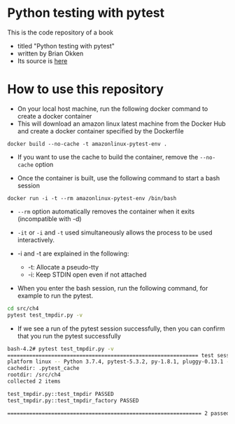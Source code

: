 # Python testing with pytest

This is the code repository of a book 
* titled "Python testing with pytest" 
* written by Brian Okken
* Its source is [here](https://pragprog.com/book/bopytest/python-testing-with-pytest)


# How to use this repository

* On your local host machine, run the following docker command to create a docker container
* This will download an amazon linux latest machine from the Docker Hub and create a docker container specified by the Dockerfile

`docker build --no-cache -t amazonlinux-pytest-env .`

* If you want to use the cache to build the container, remove the `--no-cache` option

* Once the container is built, use the following command to start a bash session

`docker run -i -t --rm amazonlinux-pytest-env /bin/bash`

  * `--rm` option automatically removes the container when it exits (incompatible with -d)
  * `-it` or `-i` and `-t` used simultaneously allows the process to be used interactively.
  * -i and -t are explained in the following:
    * -t: Allocate a pseudo-tty
    * -i: Keep STDIN open even if not attached

* When you enter the bash session, run the following command, for example to run the pytest.

```bash
cd src/ch4
pytest test_tmpdir.py -v
```
* If we see a run of the pytest session successfully, then you can confirm that you run the pytest successfully

```bash
bash-4.2# pytest test_tmpdir.py -v
============================================================= test session starts =============================================================
platform linux -- Python 3.7.4, pytest-5.3.2, py-1.8.1, pluggy-0.13.1 -- /opt/venv/bin/python3
cachedir: .pytest_cache
rootdir: /src/ch4
collected 2 items

test_tmpdir.py::test_tmpdir PASSED                                                                                                      [ 50%]
test_tmpdir.py::test_tmpdir_factory PASSED                                                                                              [100%]

============================================================== 2 passed in 0.02s ==============================================================
```
